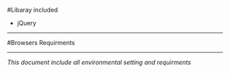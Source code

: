 #Libaray included
* jQuery
--------------
#Browsers Requirments

--------------
*This document include all environmental setting and requirments* 
